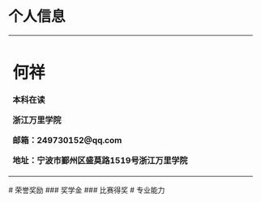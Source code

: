 # 个人信息
<table border="0">
  <tr>
    <td width="75%">
      <h1>何祥</h1>
      <p><b>本科在读</b></p>
      <p><b>浙江万里学院</b></p>
      <p><b>邮箱：249730152@qq.com</b></p>
      <p><b>地址：宁波市鄞州区盛莫路1519号浙江万里学院</b></p>
    </td>
    <td width="25%">
    </td>
  </tr>
</table>
# 荣誉奖励
### 奖学金
### 比赛得奖
# 专业能力
